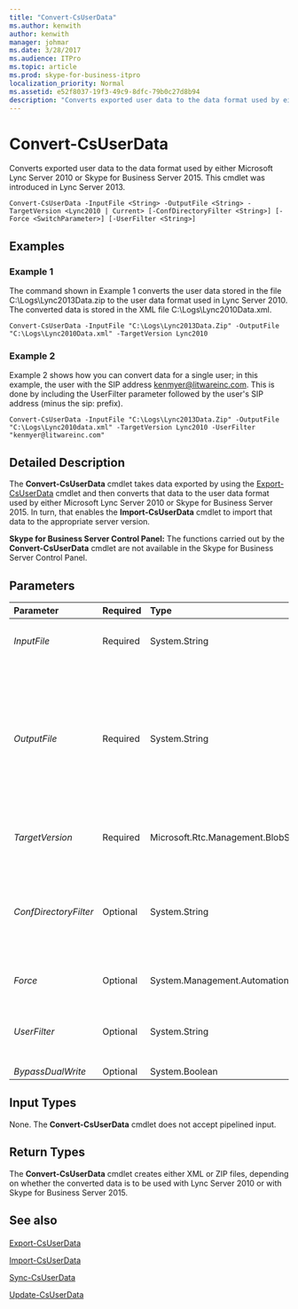 ```yaml
---
title: "Convert-CsUserData"
ms.author: kenwith
author: kenwith
manager: johmar
ms.date: 3/28/2017
ms.audience: ITPro
ms.topic: article
ms.prod: skype-for-business-itpro
localization_priority: Normal
ms.assetid: e52f8037-19f3-49c9-8dfc-79b0c27d8b94
description: "Converts exported user data to the data format used by either Microsoft Lync Server 2010 or Skype for Business Server 2015. This cmdlet was introduced in Lync Server 2013."
---
```


# Convert-CsUserData
 
Converts exported user data to the data format used by either Microsoft Lync Server 2010 or Skype for Business Server 2015. This cmdlet was introduced in Lync Server 2013.
  
```
Convert-CsUserData -InputFile <String> -OutputFile <String> -TargetVersion <Lync2010 | Current> [-ConfDirectoryFilter <String>] [-Force <SwitchParameter>] [-UserFilter <String>]

```

## Examples
<a name="Examples"> </a>

### Example 1

The command shown in Example 1 converts the user data stored in the file C:\Logs\Lync2013Data.zip to the user data format used in Lync Server 2010. The converted data is stored in the XML file C:\Logs\Lync2010Data.xml.
  
```
Convert-CsUserData -InputFile "C:\Logs\Lync2013Data.Zip" -OutputFile "C:\Logs\Lync2010Data.xml" -TargetVersion Lync2010
```

### Example 2

Example 2 shows how you can convert data for a single user; in this example, the user with the SIP address kenmyer@litwareinc.com. This is done by including the UserFilter parameter followed by the user's SIP address (minus the sip: prefix).
  
```
Convert-CsUserData -InputFile "C:\Logs\Lync2013Data.Zip" -OutputFile "C:\Logs\Lync2010data.xml" -TargetVersion Lync2010 -UserFilter "kenmyer@litwareinc.com"
```

## Detailed Description
<a name="DetailedDescription"> </a>

The **Convert-CsUserData** cmdlet takes data exported by using the [Export-CsUserData](export-csuserdata.md) cmdlet and then converts that data to the user data format used by either Microsoft Lync Server 2010 or Skype for Business Server 2015. In turn, that enables the **Import-CsUserData** cmdlet to import that data to the appropriate server version.
  
 **Skype for Business Server Control Panel:** The functions carried out by the **Convert-CsUserData** cmdlet are not available in the Skype for Business Server Control Panel.
  
## Parameters
<a name="DetailedDescription"> </a>

|**Parameter**|**Required**|**Type**|**Description**|
|:-----|:-----|:-----|:-----|
| _InputFile_ <br/> |Required  <br/> |System.String  <br/> |Full path to the .ZIP file or .XML file containing the user data to be converted. For example:  <br/>  `-InputFile "C:\Data\Lync2010.zip"` <br/> |
| _OutputFile_ <br/> |Required  <br/> |System.String  <br/> |Full path to the file that will store the converted data. If you are outputting the data using the Microsoft Lync Server 2010 format then the output file must use a .XML file extension; for example:  <br/>  `-OutputFile "C:\Data\ConvertedLync2010Data.xml"` <br/> If you are using the Skype for Business Server 2015 format, the output file must use a .ZIP file extension:  <br/>  `-OutputFile "C:\Data\ConvertedLyncData.zip"` <br/> |
| _TargetVersion_ <br/> |Required  <br/> |Microsoft.Rtc.Management.BlobStore.Cmdlets.ConvertTarget  <br/> |Indicates the format for the converted data. Allowed values are:  <br/> Lync2010  <br/> Current  <br/> |
| _ConfDirectoryFilter_ <br/> |Optional  <br/> |System.String  <br/> |Enables you to convert conference directory data. To do this, include the ConfDirectoryFilter parameter and specify the Identity of the conference directory:  <br/>  `-ConfDirectoryFilter 13` <br/> You can retrieve conference directory Identities by using this command:  <br/>  `Get-CsConferenceDirectory | Select-Object Identity, ServiceId` <br/> |
| _Force_ <br/> |Optional  <br/> |System.Management.Automation.SwitchParameter  <br/> |Suppresses the display of any non-fatal error message that might occur when running the command.  <br/> |
| _UserFilter_ <br/> |Optional  <br/> |System.String  <br/> |Enables you to convert data for a single user. That user specified by using his or her SIP address, minus the sip: prefix. For example:  <br/>  `-UserFilter "kenmyer@litwareinc.com"` <br/> |
| _BypassDualWrite_ <br/> |Optional  <br/> |System.Boolean  <br/> |PARAMVALUE: $true | $false  <br/> |
   
## Input Types
<a name="InputTypes"> </a>

None. The **Convert-CsUserData** cmdlet does not accept pipelined input.
  
## Return Types
<a name="ReturnTypes"> </a>

The **Convert-CsUserData** cmdlet creates either XML or ZIP files, depending on whether the converted data is to be used with Lync Server 2010 or with Skype for Business Server 2015.
  
## See also
<a name="ReturnTypes"> </a>

#### 

[Export-CsUserData](export-csuserdata.md)
  
[Import-CsUserData](import-csuserdata.md)
  
[Sync-CsUserData](sync-csuserdata.md)
  
[Update-CsUserData](update-csuserdata.md)

